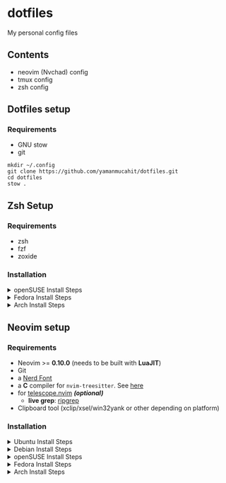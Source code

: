 # dotfiles
My personal config files

## Contents

- neovim (Nvchad) config
- tmux config
- zsh config

## Dotfiles setup

### Requirements

- GNU stow
- git

```
mkdir ~/.config
git clone https://github.com/yamanmucahit/dotfiles.git
cd dotfiles
stow .

```


## Zsh Setup

### Requirements

- zsh
- fzf
- zoxide

### Installation
<details><summary>openSUSE Install Steps</summary>

```
sudo zypper install zsh fzf zoxide 
```
</details>
<details><summary>Fedora Install Steps</summary>

```
sudo dnf install zsh fzf zoxide
```
</details>

<details><summary>Arch Install Steps</summary>

```
sudo pacman -S zsh fzf zoxide
```
</details>

## Neovim setup

### Requirements

- Neovim >= **0.10.0** (needs to be built with **LuaJIT**)
- Git
- a [Nerd Font](https://www.nerdfonts.com/)
- a **C** compiler for `nvim-treesitter`. See [here](https://github.com/nvim-treesitter/nvim-treesitter#requirements)
- for [telescope.nvim](https://github.com/nvim-telescope/telescope.nvim) **_(optional)_**
  - **live grep**: [ripgrep](https://github.com/BurntSushi/ripgrep)
- Clipboard tool (xclip/xsel/win32yank or other depending on platform)

### Installation
<details><summary>Ubuntu Install Steps</summary>

```
sudo add-apt-repository ppa:neovim-ppa/unstable -y
sudo apt update
sudo apt install make gcc ripgrep unzip git xclip neovim
```
</details>
<details><summary>Debian Install Steps</summary>

```
sudo apt update
sudo apt install make gcc ripgrep unzip git xclip curl

# Now we install nvim
curl -LO https://github.com/neovim/neovim/releases/latest/download/nvim-linux64.tar.gz
sudo rm -rf /opt/nvim-linux64
sudo mkdir -p /opt/nvim-linux64
sudo chmod a+rX /opt/nvim-linux64
sudo tar -C /opt -xzf nvim-linux64.tar.gz

# make it available in /usr/local/bin, distro installs to /usr/bin
sudo ln -sf /opt/nvim-linux64/bin/nvim /usr/local/bin/
```
</details>
<details><summary>openSUSE Install Steps</summary>

```
sudo zypper install gcc make git ripgrep fd unzip neovim
```
</details>
<details><summary>Fedora Install Steps</summary>

```
sudo dnf install -y gcc make git ripgrep fd-find unzip neovim
```
</details>

<details><summary>Arch Install Steps</summary>

```
sudo pacman -S --noconfirm --needed gcc make git ripgrep fd unzip neovim
```
</details>
